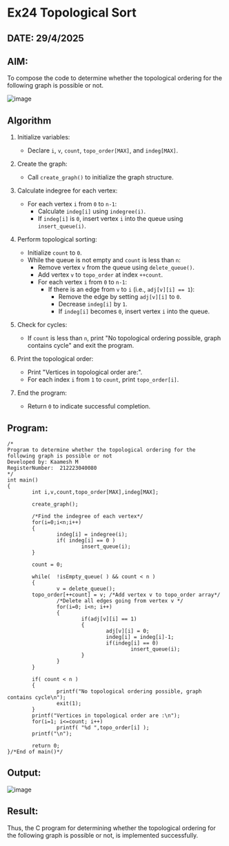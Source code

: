 # Ex24 Topological Sort
## DATE: 29/4/2025
## AIM:
To compose the code to determine whether the topological ordering for the following graph is possible or not.

![image](https://github.com/user-attachments/assets/c74a7111-9b59-475c-aad4-9baf23d50ec0)


## Algorithm
1. Initialize variables: 
   - Declare `i`, `v`, `count`, `topo_order[MAX]`, and `indeg[MAX]`.<br>
   
2. Create the graph: 
   - Call `create_graph()` to initialize the graph structure.<br>
   
3. Calculate indegree for each vertex: 
   - For each vertex `i` from `0` to `n-1`:<br>
     - Calculate `indeg[i]` using `indegree(i)`.<br>
     - If `indeg[i]` is `0`, insert vertex `i` into the queue using `insert_queue(i)`.<br>
   
4. Perform topological sorting: 
   - Initialize `count` to `0`.<br>
   - While the queue is not empty and `count` is less than `n`:<br>
     - Remove vertex `v` from the queue using `delete_queue()`.<br>
     - Add vertex `v` to `topo_order` at index `++count`.<br>
     - For each vertex `i` from `0` to `n-1`:<br>
       - If there is an edge from `v` to `i` (i.e., `adj[v][i] == 1`):<br>
         - Remove the edge by setting `adj[v][i]` to `0`.<br>
         - Decrease `indeg[i]` by `1`.<br>
         - If `indeg[i]` becomes `0`, insert vertex `i` into the queue.<br>
   
5. Check for cycles: 
   - If `count` is less than `n`, print "No topological ordering possible, graph contains cycle" and exit the program.<br>
   
6. Print the topological order: 
   - Print "Vertices in topological order are:".<br>
   - For each index `i` from `1` to `count`, print `topo_order[i]`.<br>
   
7. End the program: 
   - Return `0` to indicate successful completion.<br>
## Program:
```
/*
Program to determine whether the topological ordering for the following graph is possible or not
Developed by: Kaamesh M
RegisterNumber:  212223040080
*/
int main()
{
        int i,v,count,topo_order[MAX],indeg[MAX];

        create_graph();

        /*Find the indegree of each vertex*/
        for(i=0;i<n;i++)
        {
                indeg[i] = indegree(i);
                if( indeg[i] == 0 )
                        insert_queue(i);
        }

        count = 0;

        while(  !isEmpty_queue( ) && count < n )
        {
                v = delete_queue();
        topo_order[++count] = v; /*Add vertex v to topo_order array*/
                /*Delete all edges going from vertex v */
                for(i=0; i<n; i++)
                {
                        if(adj[v][i] == 1)
                        {
                                adj[v][i] = 0;
                                indeg[i] = indeg[i]-1;
                                if(indeg[i] == 0)
                                        insert_queue(i);
                        }
                }
        }

        if( count < n )
        {
                printf("No topological ordering possible, graph contains cycle\n");
                exit(1);
        }
        printf("Vertices in topological order are :\n");
        for(i=1; i<=count; i++)
                printf( "%d ",topo_order[i] );
        printf("\n");

        return 0;
}/*End of main()*/
```

## Output:


![image](https://github.com/user-attachments/assets/71f71fcd-87ec-46e4-99d8-847900f991b5)

## Result:
Thus, the C program for determining whether the topological ordering for the following graph is possible or not, is implemented successfully.
